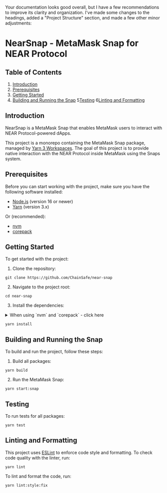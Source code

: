 Your documentation looks good overall, but I have a few recommendations to improve its clarity and organization. I've made some changes to the headings, added a "Project Structure" section, and made a few other minor adjustments:

# NearSnap - MetaMask Snap for NEAR Protocol

## Table of Contents

1. [Introduction](#introduction)
2. [Prerequisites](#prerequisites)
3. [Getting Started](#getting-started)
4. [Building and Running the Snap](#building-and-running-the-snap)
5[Testing](#testing)
6[Linting and Formatting](#linting-and-formatting)

<a name="introduction"></a>
## Introduction

NearSnap is a MetaMask Snap that enables MetaMask users to interact with NEAR Protocol-powered dApps.

This project is a monorepo containing the MetaMask Snap package, managed by [Yarn 3 Workspaces](https://yarnpkg.com/features/workspaces). The goal of this project is to provide native interaction with the NEAR Protocol inside MetaMask using the Snaps system.

<a name="prerequisites"></a>
## Prerequisites

Before you can start working with the project, make sure you have the following software installed:

- [Node.js](https://nodejs.org/) (version 16 or newer)
- [Yarn](https://yarnpkg.com/) (version 3.x)

Or (recommended):

- [nvm](https://github.com/nvm-sh/nvm)
- [corepack](https://github.com/nodejs/corepack)

<a name="getting-started"></a>
## Getting Started

To get started with the project:

1. Clone the repository:

```shell
git clone https://github.com/ChainSafe/near-snap
```

2. Navigate to the project root:

```shell
cd near-snap
```

3. Install the dependencies:

<details>
    <summary>When using `nvm` and `corepack` - click here</summary>

    ```shell
        nvm use
    ```
    
    ```shell
     corepack enable
    ```

</details>

```shell
yarn install
```

<a name="building-and-running-the-snap"></a>
## Building and Running the Snap

To build and run the project, follow these steps:

1. Build all packages:

```shell
yarn build
```

2. Run the MetaMask Snap:

```shell
yarn start:snap
```

<a name="testing"></a>
## Testing

To run tests for all packages:

```shell
yarn test
```

<a name="linting-and-formatting"></a>
## Linting and Formatting

This project uses [ESLint](https://eslint.org/) to enforce code style and formatting. To check code quality with the linter, run:

```shell
yarn lint
```

To lint and format the code, run:

```shell
yarn lint:style:fix
```
